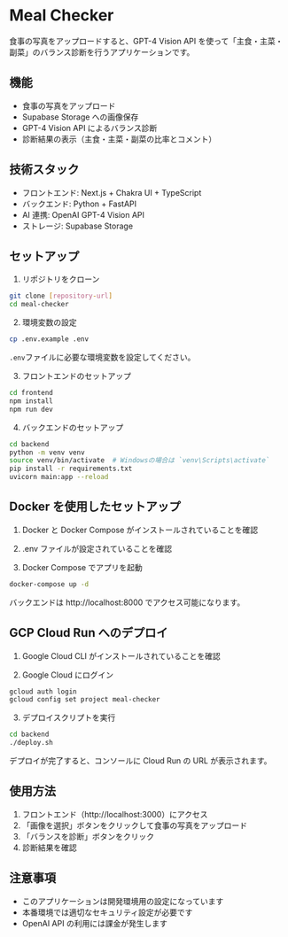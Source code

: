 # Meal Checker

食事の写真をアップロードすると、GPT-4 Vision API を使って「主食・主菜・副菜」のバランス診断を行うアプリケーションです。

## 機能

- 食事の写真をアップロード
- Supabase Storage への画像保存
- GPT-4 Vision API によるバランス診断
- 診断結果の表示（主食・主菜・副菜の比率とコメント）

## 技術スタック

- フロントエンド: Next.js + Chakra UI + TypeScript
- バックエンド: Python + FastAPI
- AI 連携: OpenAI GPT-4 Vision API
- ストレージ: Supabase Storage

## セットアップ

1. リポジトリをクローン

```bash
git clone [repository-url]
cd meal-checker
```

2. 環境変数の設定

```bash
cp .env.example .env
```

`.env`ファイルに必要な環境変数を設定してください。

3. フロントエンドのセットアップ

```bash
cd frontend
npm install
npm run dev
```

4. バックエンドのセットアップ

```bash
cd backend
python -m venv venv
source venv/bin/activate  # Windowsの場合は `venv\Scripts\activate`
pip install -r requirements.txt
uvicorn main:app --reload
```

## Docker を使用したセットアップ

1. Docker と Docker Compose がインストールされていることを確認

2. .env ファイルが設定されていることを確認

3. Docker Compose でアプリを起動

```bash
docker-compose up -d
```

バックエンドは http://localhost:8000 でアクセス可能になります。

## GCP Cloud Run へのデプロイ

1. Google Cloud CLI がインストールされていることを確認

2. Google Cloud にログイン

```bash
gcloud auth login
gcloud config set project meal-checker
```

3. デプロイスクリプトを実行

```bash
cd backend
./deploy.sh
```

デプロイが完了すると、コンソールに Cloud Run の URL が表示されます。

## 使用方法

1. フロントエンド（http://localhost:3000）にアクセス
2. 「画像を選択」ボタンをクリックして食事の写真をアップロード
3. 「バランスを診断」ボタンをクリック
4. 診断結果を確認

## 注意事項

- このアプリケーションは開発環境用の設定になっています
- 本番環境では適切なセキュリティ設定が必要です
- OpenAI API の利用には課金が発生します
